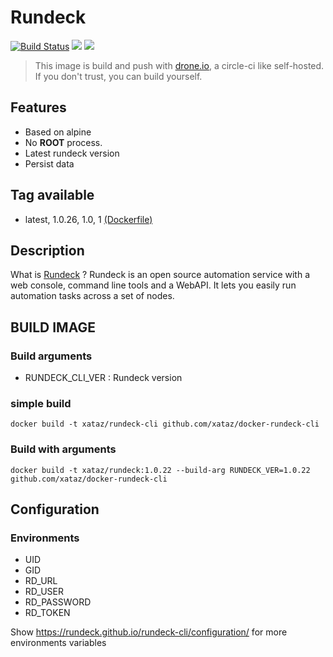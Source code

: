 # Rundeck

[![Build Status](https://drone.xataz.net/api/badges/xataz/docker-rundeck/status.svg)](https://drone.xataz.net/xataz/docker-rundeck)
[![](https://images.microbadger.com/badges/image/xataz/rundeck.svg)](https://microbadger.com/images/xataz/rundeck "Get your own image badge on microbadger.com")
[![](https://images.microbadger.com/badges/version/xataz/rundeck.svg)](https://microbadger.com/images/xataz/rundeck "Get your own version badge on microbadger.com")

> This image is build and push with [drone.io](https://github.com/drone/drone), a circle-ci like self-hosted.
> If you don't trust, you can build yourself.

## Features
* Based on alpine
* No **ROOT** process.
* Latest rundeck version
* Persist data


## Tag available
* latest, 1.0.26, 1.0, 1 [(Dockerfile)](https://github.com/xataz/docker-rundeck-cli/blob/master/Dockerfile)


## Description
What is [Rundeck](http://rundeck.org/) ?
Rundeck is an open source automation service with a web console, command line tools and a WebAPI. It lets you easily run automation tasks across a set of nodes.


## BUILD IMAGE
### Build arguments
* RUNDECK_CLI_VER : Rundeck version

### simple build
```shell
docker build -t xataz/rundeck-cli github.com/xataz/docker-rundeck-cli
```

### Build with arguments
```shell
docker build -t xataz/rundeck:1.0.22 --build-arg RUNDECK_VER=1.0.22 github.com/xataz/docker-rundeck-cli
```

## Configuration
### Environments
* UID
* GID
* RD_URL
* RD_USER
* RD_PASSWORD
* RD_TOKEN

Show https://rundeck.github.io/rundeck-cli/configuration/ for more environments variables




